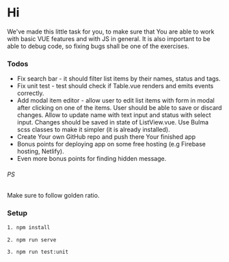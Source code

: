 # Hi
We've made this little task for you, to make sure that You are able to work with basic VUE features and with JS in general. It is also important to be able to debug code, so fixing bugs shall be one of the exercises.

### Todos
 - Fix search bar - it should filter list items by their names, status and tags.
 - Fix unit test - test should check if Table.vue renders and emits events correctly.
 - Add modal item editor - allow user to edit list items with form in modal after clicking on one of the items. User should be able to save or discard changes. Allow to update name with text input and status with select input. Changes should be saved in state of ListView.vue. Use Bulma scss classes to make it simpler (it is already installed).
 - Create Your own GitHub repo and push there Your finished app
 - Bonus points for deploying app on some free hosting (e.g Firebase hosting, Netlify).
 - Even more bonus points for finding hidden message.
 
###### PS
Make sure to follow golden ratio.
 
### Setup
 ```sh
1. npm install
```
 ```sh
2. npm run serve
```
 ```sh
3. npm run test:unit
```
